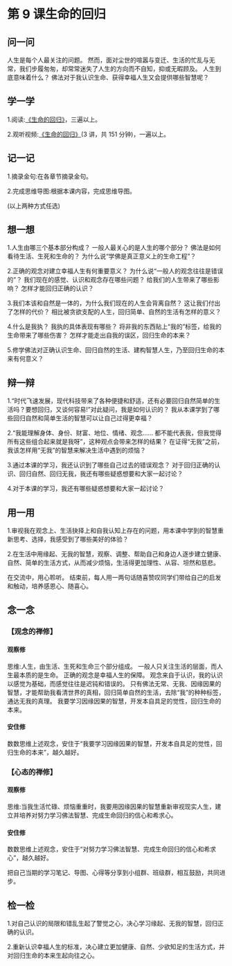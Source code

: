 # 第 9 课生命的回归

## 问一问

人生是每个人最关注的问题。
然而，面对尘世的喧嚣与变迁、生活的忙乱与无常，我们步履匆匆，却常常迷失了人生的方向而不自知，抑或无暇顾及。
人生到底意味着什么？
佛法对于我认识生命、获得幸福人生又会提供哪些智慧呢？

## 学一学

1.阅读:[《生命的回归》](.)，三遍以上。

2.观听视频:[《生命的回归》](https://www.youtube.com/watch?v=vB5DlQnqui4&list=PLFOtSydP54hcKF_EwqYFFZy8nX8yqcTB9)(3 讲，共 151 分钟)，一遍以上。

## 记一记

1.摘录金句:在各章节摘录金句。

2.完成思维导图:根据本课内容，完成思维导图。

(以上两种方式任选)

## 想一想

1.人生由哪三个基本部分构成？
一般人最关心的是人生的哪个部分？
佛法是如何看待生活、生死和生命的？
为什么说“学佛是真正意义上的生命工程”？

2.正确的观念对建立幸福人生有何重要意义？
为什么说“一般人的观念往往是错误的”？
我们现在的感觉、认识和观念存在哪些问题？
给我们的人生带来了哪些影响？
怎样才能回归正确的认识？

3.我们本该和自然是一体的，为什么我们现在的人生会背离自然？
这让我们付出了怎样的代价？
相比被贪欲支配的人生，回归简单、自然的生活有怎样的意义？

4.什么是我执？
我执的具体表现有哪些？
将非我的东西贴上“我的”标签，给我的生命带来了哪些伤害？
怎样才能走出自我的误区，回归生命的本来？

5.修学佛法对正确认识生命、回归自然的生活、建构智慧人生，乃至回归生命的本来有何意义？

## 辩一辩

1.“时代飞速发展，现代科技带来了各种便捷和舒适，还有必要回归自然简单的生活吗？要想回归，又谈何容易!”对此疑问，我是如何认识的？
我从本课学到了哪些回归自然和简单生活的智慧可以让自己过得更幸福？

2.“我能理解身体、身份、财富、地位、情绪、观念......
都不能代表我，但我觉得所有这些组合起来就是我呀”，这种观点会带来怎样的结果？
在证得“无我”之前，我该怎样用“无我”的智慧来解决生活中遇到的烦恼？

3.通过本课的学习，我还认识到了哪些自己过去的错误观念？
对于回归正确的认识、回归自然、回归无我，我还有哪些疑惑想要和大家一起讨论？

4.对于本课的学习，我还有哪些疑惑想要和大家一起讨论？

## 用一用

1.审视我在观念上、生活抉择上和自我认知上存在的问题，用本课中学到的智慧重新思考、选择，我感受到了哪些美好的体验？

2.在生活中用缘起、无我的智慧，观察、调整、帮助自己和身边人逐步建立健康、自然、简单的生活方式，从而减少烦恼，生活得更加理性、从容、坦然和慈悲。

在交流中，用心聆听。
结束前，每人用一两句话随喜赞叹同学们带给自己的启发和触动，培养感恩心、随喜心。

## 念一念

### 【观念的禅修】

#### 观察修

思维:人生，由生活、生死和生命三个部分组成。
一般人只关注生活的层面，而人生最本质的是生命。
正确的观念是幸福人生的保障。
观念来自于认识，我的认识以感觉为基础，而感觉往往是迟钝和错误的。
只有佛法无常、无我、因缘因果的智慧，才能帮助我看清世界的真相，回归简单自然的生活，去除“我”的种种标签，通达无我的真理。
我要学习因缘因果的智慧，开发本自具足的觉性，回归生命的本来。

#### 安住修

数数思维上述观念，安住于“我要学习因缘因果的智慧，开发本自具足的觉性，回归生命的本来”，越久越好。

### 【心态的禅修】

#### 观察修

思维:当我生活忙碌、烦恼重重时，我要用因缘因果的智慧重新审视现实人生，建立并培养对努力学习佛法智慧、完成生命回归的信心和希求心。

#### 安住修

数数思维上述观念，安住于“对努力学习佛法智慧、完成生命回归的信心和希求心”，越久越好。

把自己当期的学习笔记、导图、心得等分享到小组群、班级群，相互鼓励，共同进步。

## 检一检

1.对自己认识的局限和错乱生起了警觉之心，决心学习缘起、无我的智慧，回归正确的认识。

2.重新认识幸福人生的标准，决心建立更加健康、自然、少欲知足的生活方式，并对回归生命的本来生起向往之心。
